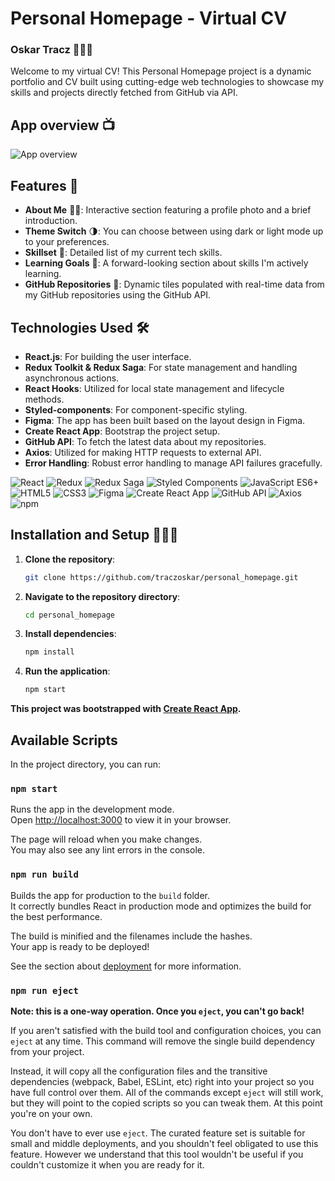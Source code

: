 # Personal Homepage - Virtual CV

### Oskar Tracz 🙋🏻‍♂️

Welcome to my virtual CV! This Personal Homepage project is a dynamic portfolio and CV built using cutting-edge web technologies to showcase my skills and projects directly fetched from GitHub via API.

## App overview 📺

![App overview](/personal_homepage_overviewGIF.gif)

## Features 🌟

- **About Me** 🙋‍♂️: Interactive section featuring a profile photo and a brief introduction.
- **Theme Switch** 🌗: You can choose between using dark or light mode up to your preferences.
- **Skillset** 💪: Detailed list of my current tech skills.
- **Learning Goals** 🚀: A forward-looking section about skills I'm actively learning.
- **GitHub Repositories** 📁: Dynamic tiles populated with real-time data from my GitHub repositories using the GitHub API.

## Technologies Used 🛠️

- **React.js**: For building the user interface.
- **Redux Toolkit & Redux Saga**: For state management and handling asynchronous actions.
- **React Hooks**: Utilized for local state management and lifecycle methods.
- **Styled-components**: For component-specific styling.
- **Figma**: The app has been built based on the layout design in Figma.
- **Create React App**: Bootstrap the project setup.
- **GitHub API**: To fetch the latest data about my repositories.
- **Axios**: Utilized for making HTTP requests to external API.
- **Error Handling**: Robust error handling to manage API failures gracefully.

![React](https://img.shields.io/badge/-React.js-61DAFB?style=flat-square&logo=react&logoColor=white)
![Redux](https://img.shields.io/badge/-Redux-764ABC?style=flat-square&logo=redux&logoColor=white)
![Redux Saga](https://img.shields.io/badge/-Redux%20Saga-999999?style=flat-square&logo=redux-saga&logoColor=white)
![Styled Components](https://img.shields.io/badge/-Styled_components-DB7093?style=flat-square&logo=styled-components&logoColor=white)
![JavaScript ES6+](https://img.shields.io/badge/-JavaScript_ES6+-F7DF1E?style=flat-square&logo=javascript&logoColor=black)
![HTML5](https://img.shields.io/badge/-HTML5-E34F26?style=flat-square&logo=html5&logoColor=white)
![CSS3](https://img.shields.io/badge/-CSS3-1572B6?style=flat-square&logo=css3&logoColor=white)
![Figma](https://img.shields.io/badge/-Figma-F24E1E?style=flat-square&logo=figma&logoColor=white)
![Create React App](https://img.shields.io/badge/-Create_React_App-09D3AC?style=flat-square&logo=create-react-app&logoColor=white)
![GitHub API](https://img.shields.io/badge/-GitHub_API-181717?style=flat-square&logo=github&logoColor=white)
![Axios](https://img.shields.io/badge/-Axios-5A29E4?style=flat-square&logo=axios&logoColor=white)
![npm](https://img.shields.io/badge/-npm-CB3837?style=flat-square&logo=npm&logoColor=white)

## Installation and Setup 👨🏻‍💻

1. **Clone the repository**:
   ```bash
   git clone https://github.com/traczoskar/personal_homepage.git
   ```
2. **Navigate to the repository directory**:
   ```bash
   cd personal_homepage
   ```
3. **Install dependencies**:
   ```bash
   npm install
   ```
4. **Run the application**:
   ```bash
   npm start
   ```

**This project was bootstrapped with [Create React App](https://github.com/facebook/create-react-app).**

## Available Scripts

In the project directory, you can run:

### `npm start`

Runs the app in the development mode.\
Open [http://localhost:3000](http://localhost:3000) to view it in your browser.

The page will reload when you make changes.\
You may also see any lint errors in the console.

### `npm run build`

Builds the app for production to the `build` folder.\
It correctly bundles React in production mode and optimizes the build for the best performance.

The build is minified and the filenames include the hashes.\
Your app is ready to be deployed!

See the section about [deployment](https://facebook.github.io/create-react-app/docs/deployment) for more information.

### `npm run eject`

**Note: this is a one-way operation. Once you `eject`, you can't go back!**

If you aren't satisfied with the build tool and configuration choices, you can `eject` at any time. This command will remove the single build dependency from your project.

Instead, it will copy all the configuration files and the transitive dependencies (webpack, Babel, ESLint, etc) right into your project so you have full control over them. All of the commands except `eject` will still work, but they will point to the copied scripts so you can tweak them. At this point you're on your own.

You don't have to ever use `eject`. The curated feature set is suitable for small and middle deployments, and you shouldn't feel obligated to use this feature. However we understand that this tool wouldn't be useful if you couldn't customize it when you are ready for it.
